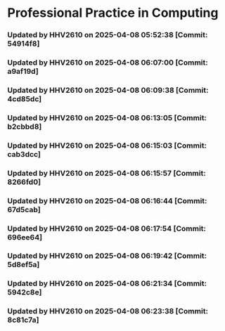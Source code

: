 # Professional Practice in Computing
### Updated by HHV2610 on 2025-04-08 05:52:38 [Commit: 54914f8]
### Updated by HHV2610 on 2025-04-08 06:07:00 [Commit: a9af19d]
### Updated by HHV2610 on 2025-04-08 06:09:38 [Commit: 4cd85dc]
### Updated by HHV2610 on 2025-04-08 06:13:05 [Commit: b2cbbd8]
### Updated by HHV2610 on 2025-04-08 06:15:03 [Commit: cab3dcc]
### Updated by HHV2610 on 2025-04-08 06:15:57 [Commit: 8266fd0]
### Updated by HHV2610 on 2025-04-08 06:16:44 [Commit: 67d5cab]
### Updated by HHV2610 on 2025-04-08 06:17:54 [Commit: 696ee64]
### Updated by HHV2610 on 2025-04-08 06:19:42 [Commit: 5d8ef5a]
### Updated by HHV2610 on 2025-04-08 06:21:34 [Commit: 5942c8e]
### Updated by HHV2610 on 2025-04-08 06:23:38 [Commit: 8c81c7a]
